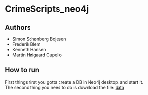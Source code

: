 ﻿# CrimeScripts_neo4j

## Authors 
- Simon Schønberg Bojesen<br>
- Frederik Blem<br>
- Kenneth Hansen<br>
- Martin Høigaard Cupello

## How to run
First things first you gotta create a DB in Neo4j desktop, and start it.<br>
The second thing you need to do is download the file:
[data](data/2021-02-south-wales-street.csv)
